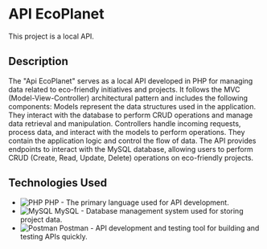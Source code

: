 # API EcoPlanet

This project is a local API.

## Description

The "Api EcoPlanet" serves as a local API developed in PHP for managing data related to eco-friendly initiatives and projects. It follows the MVC (Model-View-Controller) architectural pattern and includes the following components: Models represent the data structures used in the application. They interact with the database to perform CRUD operations and manage data retrieval and manipulation. Controllers handle incoming requests, process data, and interact with the models to perform operations. They contain the application logic and control the flow of data. The API provides endpoints to interact with the MySQL database, allowing users to perform CRUD (Create, Read, Update, Delete) operations on eco-friendly projects.

## Technologies Used

- ![PHP](https://img.shields.io/badge/-PHP-777BB4?style=flat-square&logo=php&logoColor=white) PHP - The primary language used for API development.
- ![MySQL](https://img.shields.io/badge/-MySQL-4479A1?style=flat-square&logo=mysql&logoColor=white) MySQL - Database management system used for storing project data.
- ![Postman](https://img.shields.io/badge/-Postman-FF6C37?style=flat-square&logo=postman&logoColor=white) Postman - API development and testing tool for building and testing APIs quickly.

